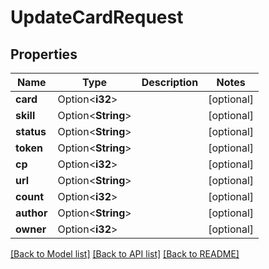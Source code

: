 # UpdateCardRequest

## Properties

Name | Type | Description | Notes
------------ | ------------- | ------------- | -------------
**card** | Option<**i32**> |  | [optional]
**skill** | Option<**String**> |  | [optional]
**status** | Option<**String**> |  | [optional]
**token** | Option<**String**> |  | [optional]
**cp** | Option<**i32**> |  | [optional]
**url** | Option<**String**> |  | [optional]
**count** | Option<**i32**> |  | [optional]
**author** | Option<**String**> |  | [optional]
**owner** | Option<**i32**> |  | [optional]

[[Back to Model list]](../README.md#documentation-for-models) [[Back to API list]](../README.md#documentation-for-api-endpoints) [[Back to README]](../README.md)


